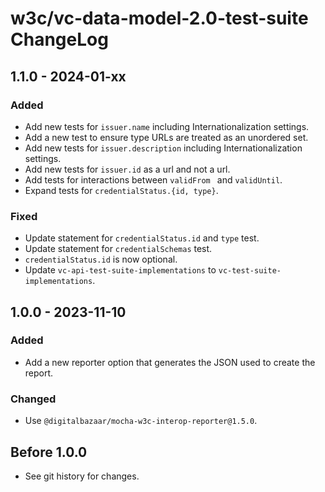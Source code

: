 <!--
Copyright 2024 Digital Bazaar, Inc.

SPDX-License-Identifier: LicenseRef-w3c-3-clause-bsd-license-2008 OR LicenseRef-w3c-test-suite-license-2023
-->

# w3c/vc-data-model-2.0-test-suite ChangeLog

## 1.1.0 - 2024-01-xx

### Added
- Add new tests for `issuer.name` including Internationalization settings.
- Add a new test to ensure type URLs are treated as an unordered set.
- Add new tests for `issuer.description` including Internationalization settings.
- Add new tests for `issuer.id` as a url and not a url.
- Add tests for interactions between `validFrom ` and `validUntil`.
- Expand tests for `credentialStatus.{id, type}`.

### Fixed
- Update statement for `credentialStatus.id` and `type` test.
- Update statement for `credentialSchemas` test.
- `credentialStatus.id` is now optional.
- Update `vc-api-test-suite-implementations` to `vc-test-suite-implementations`.

## 1.0.0 - 2023-11-10

### Added
- Add a new reporter option that generates the JSON used to create the report.

### Changed
- Use `@digitalbazaar/mocha-w3c-interop-reporter@1.5.0`.

## Before 1.0.0

- See git history for changes.
